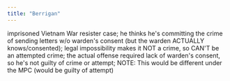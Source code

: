 ```yaml
---
title: "Berrigan"
---
```

imprisoned Vietnam War resister case; he thinks he's committing the crime of sending letters w/o warden's consent (but the warden ACTUALLY knows/consented); legal impossibility makes it NOT a crime, so CAN'T be an attempted crime; the actual offense required lack of warden's consent, so he's not guilty of crime or attempt; NOTE: This would be different under the MPC (would be guilty of attempt)

